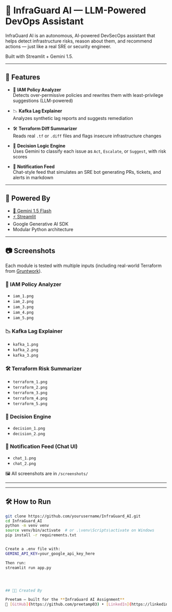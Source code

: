 # 🤖 InfraGuard AI — LLM-Powered DevOps Assistant

InfraGuard AI is an autonomous, AI-powered DevSecOps assistant that helps detect infrastructure risks, reason about them, and recommend actions — just like a real SRE or security engineer.

Built with Streamlit + Gemini 1.5.

---

## 🚀 Features

- 🔐 **IAM Policy Analyzer**  
  Detects over-permissive policies and rewrites them with least-privilege suggestions (LLM-powered)

- 📉 **Kafka Lag Explainer**  
  Analyzes synthetic lag reports and suggests remediation

- 🛠️ **Terraform Diff Summarizer**  
  Reads real `.tf` or `.diff` files and flags insecure infrastructure changes

- 🧠 **Decision Logic Engine**  
  Uses Gemini to classify each issue as `Act`, `Escalate`, or `Suggest`, with risk scores

- 💬 **Notification Feed**  
  Chat-style feed that simulates an SRE bot generating PRs, tickets, and alerts in markdown

---

## 🧠 Powered By

- [🧪 Gemini 1.5 Flash](https://ai.google.dev)
- [⚡ Streamlit](https://streamlit.io)
- Google Generative AI SDK
- Modular Python architecture

---

## 📷 Screenshots

Each module is tested with multiple inputs (including real-world Terraform from [Gruntwork](https://github.com/gruntwork-io)).

### 🔐 IAM Policy Analyzer

- `iam_1.png`
- `iam_2.png`
- `iam_3.png`
- `iam_4.png`
- `iam_5.png`

### 📉 Kafka Lag Explainer
   
- `kafka_1.png`
- `kafka_2.png`
- `kafka_3.png`

### 🛠️ Terraform Risk Summarizer

- `terraform_1.png`
- `terraform_2.png`
- `terraform_3.png`
- `terraform_4.png`
- `terraform_5.png`

### 🧠 Decision Engine

- `decision_1.png`
- `decision_2.png`

### 💬 Notification Feed (Chat UI)

- `chat_1.png`
- `chat_2.png`

🖼️ All screenshots are in `/screenshots/`

---

---

## 🛠️ How to Run

```bash
git clone https://github.com/yourusername/InfraGuard_AI.git
cd InfraGuard_AI
python -m venv venv
source venv/bin/activate  # or .\venv\Scripts\activate on Windows
pip install -r requirements.txt


Create a .env file with:
GEMINI_API_KEY=your_google_api_key_here

Then run:
streamlit run app.py




## 🧑‍💻 Created By

Preetam — built for the **InfraGuard AI Assignment**  
🔗 [GitHub](https://github.com/preetamp03) • [LinkedIn](https://linkedin.com/in/preetam-polikepahad)
